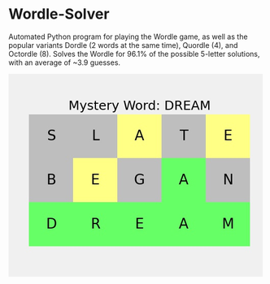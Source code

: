 # Wordle-Solver
Automated Python program for playing the Wordle game, as well as the popular variants Dordle (2 words at the same time), Quordle (4), and Octordle (8). Solves the Wordle for 96.1% of the possible 5-letter solutions, with an average of ~3.9 guesses. 

![image of Wordle result](./sample/wordle_DREAM.jpg?raw=true)



